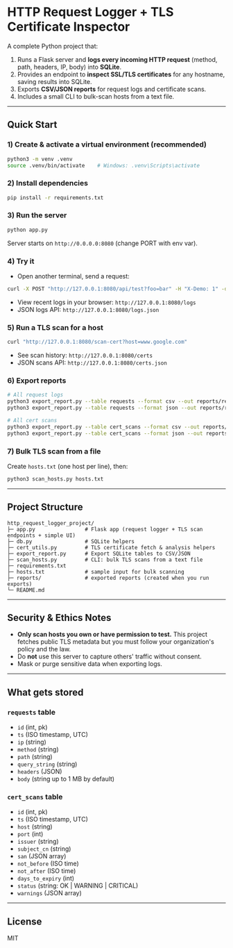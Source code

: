 # HTTP Request Logger + TLS Certificate Inspector

A complete Python project that:
1. Runs a Flask server and **logs every incoming HTTP request** (method, path, headers, IP, body) into **SQLite**.
2. Provides an endpoint to **inspect SSL/TLS certificates** for any hostname, saving results into SQLite.
3. Exports **CSV/JSON reports** for request logs and certificate scans.
4. Includes a small CLI to bulk-scan hosts from a text file.

---

## Quick Start

### 1) Create & activate a virtual environment (recommended)
```bash
python3 -m venv .venv
source .venv/bin/activate    # Windows: .venv\Scripts\activate
```

### 2) Install dependencies
```bash
pip install -r requirements.txt
```

### 3) Run the server
```bash
python app.py
```
Server starts on `http://0.0.0.0:8080` (change PORT with env var).

### 4) Try it
- Open another terminal, send a request:
```bash
curl -X POST "http://127.0.0.1:8080/api/test?foo=bar" -H "X-Demo: 1" -d 'hello'
```
- View recent logs in your browser: `http://127.0.0.1:8080/logs`
- JSON logs API: `http://127.0.0.1:8080/logs.json`

### 5) Run a TLS scan for a host
```bash
curl "http://127.0.0.1:8080/scan-cert?host=www.google.com"
```
- See scan history: `http://127.0.0.1:8080/certs`
- JSON scans API: `http://127.0.0.1:8080/certs.json`

### 6) Export reports
```bash
# All request logs
python3 export_report.py --table requests --format csv --out reports/requests.csv
python3 export_report.py --table requests --format json --out reports/requests.json

# All cert scans
python3 export_report.py --table cert_scans --format csv --out reports/cert_scans.csv
python3 export_report.py --table cert_scans --format json --out reports/cert_scans.json
```

### 7) Bulk TLS scan from a file
Create `hosts.txt` (one host per line), then:
```bash
python3 scan_hosts.py hosts.txt
```

---

## Project Structure

```
http_request_logger_project/
├─ app.py                # Flask app (request logger + TLS scan endpoints + simple UI)
├─ db.py                 # SQLite helpers
├─ cert_utils.py         # TLS certificate fetch & analysis helpers
├─ export_report.py      # Export SQLite tables to CSV/JSON
├─ scan_hosts.py         # CLI: bulk TLS scans from a text file
├─ requirements.txt
├─ hosts.txt             # sample input for bulk scanning
├─ reports/              # exported reports (created when you run exports)
└─ README.md
```

---

## Security & Ethics Notes
- **Only scan hosts you own or have permission to test.** This project fetches public TLS metadata but you must follow your organization's policy and the law.
- Do **not** use this server to capture others' traffic without consent.
- Mask or purge sensitive data when exporting logs.

---

## What gets stored

### `requests` table
- `id` (int, pk)
- `ts` (ISO timestamp, UTC)
- `ip` (string)
- `method` (string)
- `path` (string)
- `query_string` (string)
- `headers` (JSON)
- `body` (string up to 1 MB by default)

### `cert_scans` table
- `id` (int, pk)
- `ts` (ISO timestamp, UTC)
- `host` (string)
- `port` (int)
- `issuer` (string)
- `subject_cn` (string)
- `san` (JSON array)
- `not_before` (ISO time)
- `not_after` (ISO time)
- `days_to_expiry` (int)
- `status` (string: OK | WARNING | CRITICAL)
- `warnings` (JSON array)

---

## License
MIT
